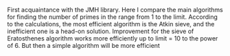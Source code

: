First acquaintance with the JMH library.
Here I compare the main algorithms for finding the number of primes in the range from 1 to the limit.
According to the calculations, the most efficient algorithm is the Atkin sieve, and the inefficient one is a head-on solution.
Improvement for the sieve of Eratosthenes algorithm works more efficiently up to limit = 10 to the power of 6. But then a simple algorithm will be more efficient
